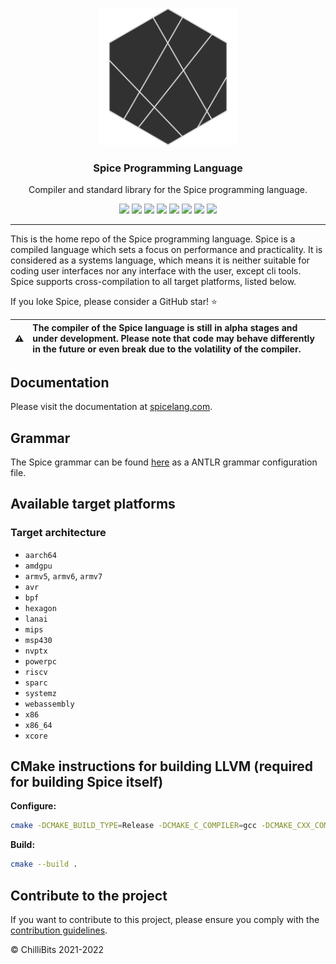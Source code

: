 <p align="center">
  <img alt="Spice Logo" src="./docs/docs/static/avatar.png" height="220" />
  <h3 align="center">Spice Programming Language</h3>
  <p align="center">Compiler and standard library for the Spice programming language.</p>
  <p align="center">
    <a target="_blank" href="https://github.com/chillibits/spice/releases/latest"><img src="https://img.shields.io/github/v/release/chillibits/spice?include_prereleases"></a>
    <a target="_blank" href="https://hub.docker.com/r/chillibits/spice"><img src="https://img.shields.io/docker/pulls/chillibits/spice"></a>
    <a target="_blank" href="./.github/workflows/ci-go.yml"><img src="https://github.com/chillibits/spice/actions/workflows/ci-go.yml/badge.svg"></a>
	<a target="_blank" href="./.github/workflows/ci-cpp.yml"><img src="https://github.com/chillibits/spice/actions/workflows/ci-cpp.yml/badge.svg"></a>
	<a target="_blank" href="./.github/workflows/codeql-analysis.yml"><img src="https://github.com/chillibits/spice/actions/workflows/codeql-analysis.yml/badge.svg"></a>
    <a target="_blank" href="https://goreportcard.com/report/github.com/chillibits/spice"><img src="https://goreportcard.com/badge/github.com/chillibits/spice"></a>
    <a target="_blank" href="https://makeapullrequest.com"><img src="https://img.shields.io/badge/PRs-welcome-brightgreen.svg"></a>
    <a target="_blank" href="./LICENSE.md"><img src="https://img.shields.io/github/license/chillibits/spice"></a>
  </p>
</p>

---

This is the home repo of the Spice programming language. Spice is a compiled language which sets a focus on performance and practicality. It is considered as a systems language, which means it is neither suitable for coding user interfaces nor any interface with the user, except cli tools. Spice supports cross-compilation to all target platforms, listed below.

If you loke Spice, please consider a GitHub star! ⭐

|:warning: | The compiler of the Spice language is still in alpha stages and under development. Please note that code may behave differently in the future or even break due to the volatility of the compiler. |
|----------|:-------------------------------|

## Documentation
Please visit the documentation at [spicelang.com](https://www.spicelang.com).

## Grammar
The Spice grammar can be found [here](./compiler/src/grammar/Spice.g4) as a ANTLR grammar configuration file.

## Available target platforms
### Target architecture
- `aarch64`
- `amdgpu`
- `armv5`, `armv6`, `armv7`
- `avr`
- `bpf`
- `hexagon`
- `lanai`
- `mips`
- `msp430`
- `nvptx`
- `powerpc`
- `riscv`
- `sparc`
- `systemz`
- `webassembly`
- `x86`
- `x86_64`
- `xcore`

## CMake instructions for building LLVM (required for building Spice itself)
**Configure:**
```sh
cmake -DCMAKE_BUILD_TYPE=Release -DCMAKE_C_COMPILER=gcc -DCMAKE_CXX_COMPILER=g++ -DCMAKE_CXX_FLAGS_RELEASE="-O2" -G "CodeBlocks - MinGW Makefiles" ../llvm
```

**Build:**
```sh
cmake --build .
```

## Contribute to the project
If you want to contribute to this project, please ensure you comply with the [contribution guidelines](./CONTRIBUTING.md).

© ChilliBits 2021-2022